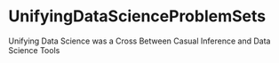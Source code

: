 # UnifyingDataScienceProblemSets
Unifying Data Science was a Cross Between Casual Inference and Data Science Tools

